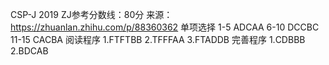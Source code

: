 CSP-J 2019 ZJ参考分数线：80分
来源：https://zhuanlan.zhihu.com/p/88360362
单项选择
1-5 ADCAA
6-10 DCCBC
11-15 CACBA
阅读程序
1.FTFTBB
2.TFFFAA
3.FTADDB
完善程序
1.CDBBB
2.BDCAB

